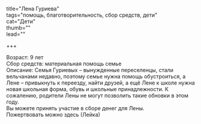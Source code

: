 title="Лена Гуриева"     
tags="помощь, благотворительность, сбор средств, дети"    
cat="Дети"   
thumb=""   
lead=""     

+++

Возраст: 9 лет     
Сбор средств: материальная помощь семье    
Описание: Семья Гуриевых – вынужденные переселенцы, стали вельчанами недавно, поэтому семье нужна помощь обустроиться, а Лене – привыкнуть к переезду, найти друзей, а ещё Лене к школе нужна новая школьная форма, обувь и школьные принадлежности. К сожалению, родители Лены не могут позволить такие обновки в этом году.     
Вы можете принять участие в сборе денег для Лены.       
Пожертвовать можно здесь (Лейка)       

